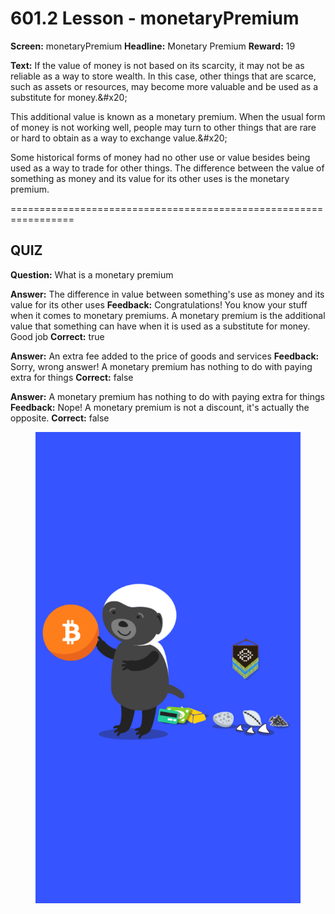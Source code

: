 # 601.2 Lesson - monetaryPremium

**Screen:** monetaryPremium
**Headline:** Monetary Premium
**Reward:** 19

**Text:** If the value of money is not based on its scarcity, it may not be as reliable as a way to store wealth. In this case, other things that are scarce, such as assets or resources, may become more valuable and be used as a substitute for money.&amp;#x20;

This additional value is known as a monetary premium. When the usual form of money is not working well, people may turn to other things that are rare or hard to obtain as a way to exchange value.&amp;#x20;

Some historical forms of money had no other use or value besides being used as a way to trade for other things. The difference between the value of something as money and its value for its other uses is the monetary premium.


=================================================================

## QUIZ

**Question:** What is a monetary premium

**Answer:** The difference in value between something&#x27;s use as money and its value for its other uses
**Feedback:** Congratulations! You know your stuff when it comes to monetary premiums. A monetary premium is the additional value that something can have when it is used as a substitute for money. Good job
**Correct:** true

**Answer:** An extra fee added to the price of goods and services
**Feedback:** Sorry, wrong answer! A monetary premium has nothing to do with paying extra for things
**Correct:** false

**Answer:** A monetary premium has nothing to do with paying extra for things
**Feedback:** Nope! A monetary premium is not a discount, it&#x27;s actually the opposite.
**Correct:** false


<figure><img src="../.gitbook/assets/601-02.png" alt=""><figcaption></figcaption></figure>

